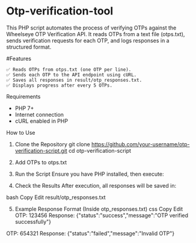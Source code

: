 # Otp-verification-tool
This PHP script automates the process of verifying OTPs against the Wheelseye OTP Verification API. It reads OTPs from a text file (otps.txt), sends verification requests for each OTP, and logs responses in a structured format.

#Features
```
✅ Reads OTPs from otps.txt (one OTP per line).
✅ Sends each OTP to the API endpoint using cURL.
✅ Saves all responses in result/otp_responses.txt.
✅ Displays progress after every 5 OTPs.
```

Requirements
* PHP 7+
* Internet connection
* cURL enabled in PHP

How to Use
1. Clone the Repository
  git clone https://github.com/your-username/otp-verification-script.git
cd otp-verification-script

2. Add OTPs to otps.txt

3. Run the Script
Ensure you have PHP installed, then execute:

4. Check the Results
After execution, all responses will be saved in:

bash
Copy
Edit
result/otp_responses.txt

5. Example Response Format (Inside otp_responses.txt)
css
Copy
Edit
OTP: 123456
Response: {"status":"success","message":"OTP verified successfully"}

OTP: 654321
Response: {"status":"failed","message":"Invalid OTP"}
